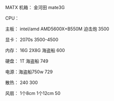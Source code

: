 

MATX 机箱：  金河田 mate3G 

CPU：

主板： intel/amd          AMD5600X+B550M 迫击炮  3500  

显卡： 2070s      3500-4500

内存： 16G 2X8G 海盗船 600

硬盘： 1T 海盗船 749

电源：海盗船750w 729

散热： 240  300

风扇： 1个8cm 1个12cm  50



